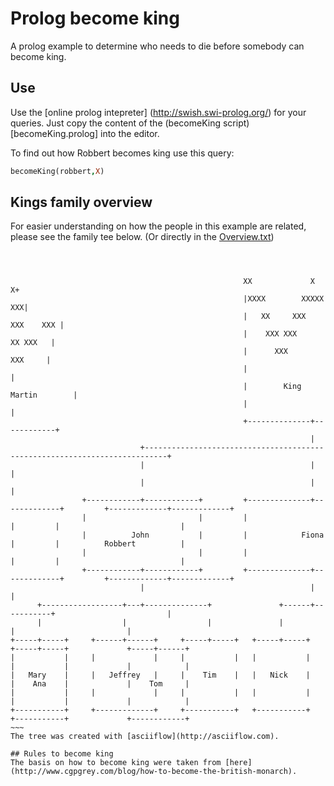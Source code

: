 # Prolog become king
A prolog example to determine who needs to die before somebody can become king.

## Use
Use the [online prolog intepreter] (http://swish.swi-prolog.org/) for your queries.
Just copy the content of the (becomeKing script)[becomeKing.prolog] into the editor.

To find out how Robbert becomes king use this query:
~~~prolog
becomeKing(robbert,X)

~~~~


## Kings family overview

For easier understanding on how the people in this example are related, please see the family tee below. (Or directly in the [Overview.txt](Overview.txt))


~~~~



                                                    XX             X           X+
                                                    |XXXX        XXXXX       XXX|
                                                    |   XX     XXX   XXX    XXX |
                                                    |    XXX XXX       XX XXX   |
                                                    |      XXX          XXX     |
                                                    |                           |
                                                    |        King Martin        |
                                                    |                           |
                                                    +--------------+------------+
                                                                   |
                             +---------------------------------------------------------------------------+
                             |                                     |                                     |
                             |                                     |                                     |
                +------------+------------+         +--------------+-------------+         +-------------+-------------+
                |                         |         |                            |         |                           |
                |          John           |         |            Fiona           |         |          Robbert          |
                |                         |         |                            |         |                           |
                +------------+------------+         +--------------+-------------+         +-------------+-------------+
                             |                                     |                                     |
      +------------------+---+--------------+               +------+-----------+                         |
      |                  |                  |               |                  |                         |
+-----+-----+     +------+------+     +-----+-----+   +-----+-----+      +-----+-----+             +-----+------+
|           |     |             |     |           |   |           |      |           |             |            |
|   Mary    |     |   Jeffrey   |     |    Tim    |   |   Nick    |      |    Ana    |             |    Tom     |
|           |     |             |     |           |   |           |      |           |             |            |
+-----------+     +-------------+     +-----------+   +-----------+      +-----------+             +------------+
~~~
The tree was created with [asciiflow](http://asciiflow.com).

## Rules to become king
The basis on how to become king were taken from [here](http://www.cgpgrey.com/blog/how-to-become-the-british-monarch).




